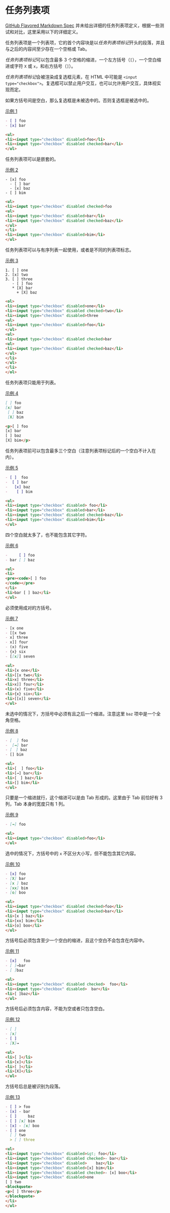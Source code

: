 # 任务列表项

[GitHub Flavored Markdown Spec](https://github.github.com/gfm/#task-list-items-extension-) 并未给出详细的任务列表项定义，根据一些测试和对比，这里采用以下的详细定义。

任务列表项是一个列表项，它的首个内容块是以*任务列表项标记*开头的段落，并且与之后的内容间至少存在一个空格或 Tab。

*任务列表项标记*可以包含最多 3 个空格的缩进，一个左方括号（`[`），一个空白缩进或字符 `X` 或 `x`，和右方括号（`]`）。

*任务列表项标记*会被渲染成复选框元素，在 HTML 中可能是 `<input type="checkbox">`。复选框可以禁止用户交互，也可以允许用户交互，具体视实现而定。

如果方括号间是空白，那么复选框是未被选中的。否则复选框是被选中的。

<a id="example-1" href="#example-1">示例 1</a>

```markdown
- [ ] foo
- [x] bar
```
```html
<ul>
<li><input type="checkbox" disabled>foo</li>
<li><input type="checkbox" disabled checked>bar</li>
</ul>
```

任务列表项可以是嵌套的。

<a id="example-2" href="#example-2">示例 2</a>

```markown
- [x] foo
  - [ ] bar
  - [x] baz
- [ ] bim
```
```html
<ul>
<li><input type="checkbox" disabled checked>foo
<ul>
<li><input type="checkbox" disabled>bar</li>
<li><input type="checkbox" disabled checked>baz</li>
</ul>
</li>
<li><input type="checkbox" disabled>bim</li>
</ul>
```

任务列表项可以与有序列表一起使用，或者是不同的列表项标志。

<a id="example-3" href="#example-3">示例 3</a>

```markown
1. [ ] one
2. [x] two
3. [ ] three
   - [ ] foo
   * [X] bar
     + [X] baz
```
```html
<ol>
<li><input type="checkbox" disabled>one</li>
<li><input type="checkbox" disabled checked>two</li>
<li><input type="checkbox" disabled>three
<ul>
<li><input type="checkbox" disabled>foo</li>
</ul>
<ul>
<li><input type="checkbox" disabled checked>bar
<ul>
<li><input type="checkbox" disabled checked>baz</li>
</ul>
</li>
</ul>
</li>
</ol>
```

任务列表项只能用于列表。

<a id="example-4" href="#example-4">示例 4</a>

```markdown
[ ] foo
[x] bar
 [ ] baz
 [X] bim
```
```html
<p>[ ] foo
[x] bar
[ ] baz
[X] bim</p>
```

任务列表项前可以包含最多三个空白（注意列表项标记后的一个空白不计入在内）。

<a id="example-5" href="#example-5">示例 5</a>

```markdown
- [ ]  foo
-  [ ] bar
-   [x] baz
-    [ ] bim
```
```html
<ul>
<li><input type="checkbox" disabled> foo</li>
<li><input type="checkbox" disabled>bar</li>
<li><input type="checkbox" disabled checked>baz</li>
<li><input type="checkbox" disabled>bim</li>
</ul>
```

四个空白就太多了，也不能包含其它字符。

<a id="example-6" href="#example-6">示例 6</a>

```markdown
-     [ ] foo
- bar [ ] baz
```
```html
<ul>
<li>
<pre><code>[ ] foo
</code></pre>
</li>
<li>bar [ ] baz</li>
</ul>
```

必须使用成对的方括号。

<a id="example-7" href="#example-7">示例 7</a>

```markdown
- [x one
- [[x two
- x] three
- x]] four
- (x) five
- {x} six
- [[x]] seven
```
```html
<ul>
<li>[x one</li>
<li>[[x two</li>
<li>x] three</li>
<li>x]] four</li>
<li>(x) five</li>
<li>{x} six</li>
<li>[[x]] seven</li>
</ul>
```

未选中的情况下，方括号中必须有且之后一个缩进。注意这里 `baz` 项中是一个全角空格。

<a id="example-8" href="#example-8">示例 8</a>

```markdown
- [  ] foo
-  [→] bar
- [　] baz
- [] bim
```
```html
<ul>
<li>[  ] foo</li>
<li>[→] bar</li>
<li>[　] baz</li>
<li>[] bim</li>
</ul>
```

只要是一个缩进就行，这个缩进可以是由 Tab 形成的。这里由于 Tab 前恰好有 3 列，Tab 本身的宽度只有 1 列。

<a id="example-9" href="#example-9">示例 9</a>

```markdown
- [→] foo
```
```html
<ul>
<li><input type="checkbox" disabled>foo</li>
</ul>
```

选中的情况下，方括号中的 `x` 不区分大小写，但不能包含其它内容。

<a id="example-10" href="#example-10">示例 10</a>

```markdown
- [x] foo
- [X] bar
- [x ] baz
- [xx] bim
- [o] boo
```
```html
<ul>
<li><input type="checkbox" disabled checked>foo</li>
<li><input type="checkbox" disabled checked>bar</li>
<li>[x ] baz</li>
<li>[xx] bim</li>
<li>[o] boo</li>
</ul>
```

方括号后必须包含至少一个空白的缩进，且这个空白不会包含在内容中。

<a id="example-11" href="#example-11">示例 11</a>

```markdown
- [x]   foo
- [ ]→bar
- [ ]baz
```
```html
<ul>
<li><input type="checkbox" disabled checked>  foo</li>
<li><input type="checkbox" disabled>  bar</li>
<li>[ ]baz</li>
</ul>
```

方括号后必须包含内容，不能为空或者只包含空白。

<a id="example-12" href="#example-12">示例 12</a>

```markdown
- [ ]
- [x]
- [ ]  
- [X]→
```
```html
<ul>
<li>[ ]</li>
<li>[x]</li>
<li>[ ]</li>
<li>[X]</li>
</ul>
```

方括号后总是被识别为段落。

<a id="example-13" href="#example-13">示例 13</a>

```markdown
- [ ] > foo
- [x] - bar
- [ ]     baz
- [ ] [x] bim
- [x] - [x] boo
- [ ] one
  [ ] two
  > [ ] three
```
```html
<ul>
<li><input type="checkbox" disabled>&gt; foo</li>
<li><input type="checkbox" disabled checked>- bar</li>
<li><input type="checkbox" disabled>    baz</li>
<li><input type="checkbox" disabled>[x] bim</li>
<li><input type="checkbox" disabled checked>- [x] boo</li>
<li><input type="checkbox" disabled>one
[ ] two
<blockquote>
<p>[ ] three</p>
</blockquote>
</li>
</ul>
```
